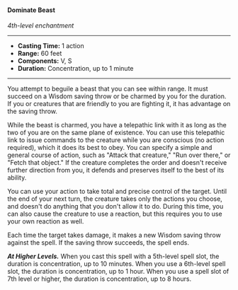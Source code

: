 #### Dominate Beast
*4th-level enchantment*
___
- **Casting Time:** 1 action
- **Range:** 60 feet
- **Components:** V, S
- **Duration:** Concentration, up to 1 minute
---
You attempt to beguile a beast that you can see within range. It must succeed on a Wisdom saving throw or be charmed by you for the duration. If you or creatures that are friendly to you are fighting it, it has advantage on the saving throw.

While the beast is charmed, you have a telepathic link with it as long as the two of you are on the same plane of existence. You can use this telepathic link to issue commands to the creature while you are conscious (no action required), which it does its best to obey. You can specify a simple and general course of action, such as "Attack that creature," "Run over there," or "Fetch that object." If the creature completes the order and doesn't receive further direction from you, it defends and preserves itself to the best of its ability.

You can use your action to take total and precise control of the target. Until the end of your next turn, the creature takes only the actions you choose, and doesn't do anything that you don't allow it to do. During this time, you can also cause the creature to use a reaction, but this requires you to use your own reaction as well.

Each time the target takes damage, it makes a new Wisdom saving throw against the spell. If the saving throw succeeds, the spell ends.

***At Higher Levels.*** When you cast this spell with a 5th-level spell slot, the duration is concentration, up to 10 minutes. When you use a 6th-level spell slot, the duration is concentration, up to 1 hour. When you use a spell slot of 7th level or higher, the duration is concentration, up to 8 hours.
